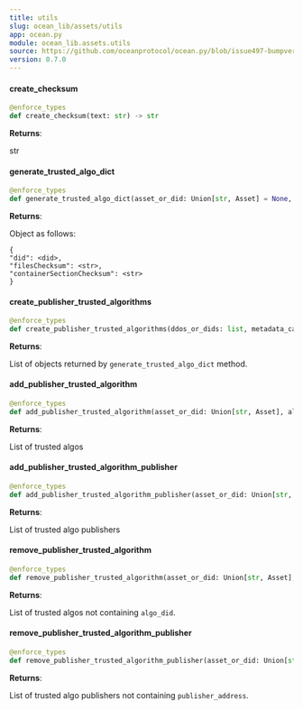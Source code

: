 ```yaml
---
title: utils
slug: ocean_lib/assets/utils
app: ocean.py
module: ocean_lib.assets.utils
source: https://github.com/oceanprotocol/ocean.py/blob/issue497-bumpversion-to-v0.7.0/ocean_lib/assets/utils.py
version: 0.7.0
---
```

#### create\_checksum

```python
@enforce_types
def create_checksum(text: str) -> str
```

**Returns**:

str

#### generate\_trusted\_algo\_dict

```python
@enforce_types
def generate_trusted_algo_dict(asset_or_did: Union[str, Asset] = None, metadata_cache_uri: Optional[str] = None) -> dict
```

**Returns**:

Object as follows:
```
{
"did": <did>,
"filesChecksum": <str>,
"containerSectionChecksum": <str>
}
```

#### create\_publisher\_trusted\_algorithms

```python
@enforce_types
def create_publisher_trusted_algorithms(ddos_or_dids: list, metadata_cache_uri: str) -> list
```

**Returns**:

List of objects returned by `generate_trusted_algo_dict` method.

#### add\_publisher\_trusted\_algorithm

```python
@enforce_types
def add_publisher_trusted_algorithm(asset_or_did: Union[str, Asset], algo_did: str, metadata_cache_uri: str) -> list
```

**Returns**:

List of trusted algos

#### add\_publisher\_trusted\_algorithm\_publisher

```python
@enforce_types
def add_publisher_trusted_algorithm_publisher(asset_or_did: Union[str, Asset], publisher_address: str, metadata_cache_uri: str) -> list
```

**Returns**:

List of trusted algo publishers

#### remove\_publisher\_trusted\_algorithm

```python
@enforce_types
def remove_publisher_trusted_algorithm(asset_or_did: Union[str, Asset], algo_did: str, metadata_cache_uri: str) -> list
```

**Returns**:

List of trusted algos not containing `algo_did`.

#### remove\_publisher\_trusted\_algorithm\_publisher

```python
@enforce_types
def remove_publisher_trusted_algorithm_publisher(asset_or_did: Union[str, Asset], publisher_address: str, metadata_cache_uri: str) -> list
```

**Returns**:

List of trusted algo publishers not containing `publisher_address`.


